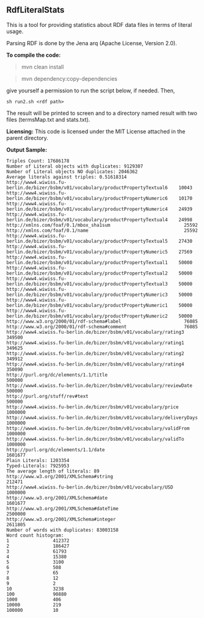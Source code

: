 **RdfLiteralStats**
-------------------

This is a tool for providing statistics about RDF data files in terms of literal usage.

Parsing RDF is done by the Jena arq (Apache License, Version 2.0).

**To compile the code:**

> mvn clean install

> mvn dependency:copy-dependencies

give yourself a permission to run the script below, if needed. Then,

    sh run2.sh <rdf path>

The result will be printed to screen and to a directory named result with two files (termsMap.txt and stats.txt).

**Licensing:**
This code is licensed under the MIT License attached in the parent directory.

**Output Sample:**

    Triples Count: 17686178
    Number of Literal objects with duplicates: 9129307
    Number of Literal objects NO duplicates: 2046362
    Average literals against triples: 0.51618314
    http://www4.wiwiss.fu-berlin.de/bizer/bsbm/v01/vocabulary/productPropertyTextual6	 10043
    http://www4.wiwiss.fu-berlin.de/bizer/bsbm/v01/vocabulary/productPropertyNumeric6	 10170
    http://www4.wiwiss.fu-berlin.de/bizer/bsbm/v01/vocabulary/productPropertyNumeric4	 24939
    http://www4.wiwiss.fu-berlin.de/bizer/bsbm/v01/vocabulary/productPropertyTextual4	 24998
    http://xmlns.com/foaf/0.1/mbox_sha1sum                      	 25592
    http://xmlns.com/foaf/0.1/name                              	 25592
    http://www4.wiwiss.fu-berlin.de/bizer/bsbm/v01/vocabulary/productPropertyTextual5	 27430
    http://www4.wiwiss.fu-berlin.de/bizer/bsbm/v01/vocabulary/productPropertyNumeric5	 27569
    http://www4.wiwiss.fu-berlin.de/bizer/bsbm/v01/vocabulary/productPropertyTextual1	 50000
    http://www4.wiwiss.fu-berlin.de/bizer/bsbm/v01/vocabulary/productPropertyTextual2	 50000
    http://www4.wiwiss.fu-berlin.de/bizer/bsbm/v01/vocabulary/productPropertyTextual3	 50000
    http://www4.wiwiss.fu-berlin.de/bizer/bsbm/v01/vocabulary/productPropertyNumeric3	 50000
    http://www4.wiwiss.fu-berlin.de/bizer/bsbm/v01/vocabulary/productPropertyNumeric1	 50000
    http://www4.wiwiss.fu-berlin.de/bizer/bsbm/v01/vocabulary/productPropertyNumeric2	 50000
    http://www.w3.org/2000/01/rdf-schema#label                  	 76085
    http://www.w3.org/2000/01/rdf-schema#comment                	 76085
    http://www4.wiwiss.fu-berlin.de/bizer/bsbm/v01/vocabulary/rating3	 349500
    http://www4.wiwiss.fu-berlin.de/bizer/bsbm/v01/vocabulary/rating1	 349625
    http://www4.wiwiss.fu-berlin.de/bizer/bsbm/v01/vocabulary/rating2	 349912
    http://www4.wiwiss.fu-berlin.de/bizer/bsbm/v01/vocabulary/rating4	 350090
    http://purl.org/dc/elements/1.1/title                       	 500000
    http://www4.wiwiss.fu-berlin.de/bizer/bsbm/v01/vocabulary/reviewDate	 500000
    http://purl.org/stuff/rev#text                              	 500000
    http://www4.wiwiss.fu-berlin.de/bizer/bsbm/v01/vocabulary/price	 1000000
    http://www4.wiwiss.fu-berlin.de/bizer/bsbm/v01/vocabulary/deliveryDays	 1000000
    http://www4.wiwiss.fu-berlin.de/bizer/bsbm/v01/vocabulary/validFrom	 1000000
    http://www4.wiwiss.fu-berlin.de/bizer/bsbm/v01/vocabulary/validTo	 1000000
    http://purl.org/dc/elements/1.1/date                        	 1601677
    Plain Literals: 1203354
    Typed-Literals: 7925953
    The average length of literals: 89
    http://www.w3.org/2001/XMLSchema#string                     	 212471
    http://www4.wiwiss.fu-berlin.de/bizer/bsbm/v01/vocabulary/USD	 1000000
    http://www.w3.org/2001/XMLSchema#date                       	 1601677
    http://www.w3.org/2001/XMLSchema#dateTime                   	 2500000
    http://www.w3.org/2001/XMLSchema#integer                    	 2611805
    Number of words with duplicates: 83003158
	Word count histogram:
    1              	 412372
    2              	 186427
    3              	 61793
    4              	 15380
    5              	 3100
    6              	 508
    7              	 65
    8              	 12
    9              	 2
    10             	 3238
    100            	 90880
    1000           	 406
    10000          	 219
    100000         	 10


